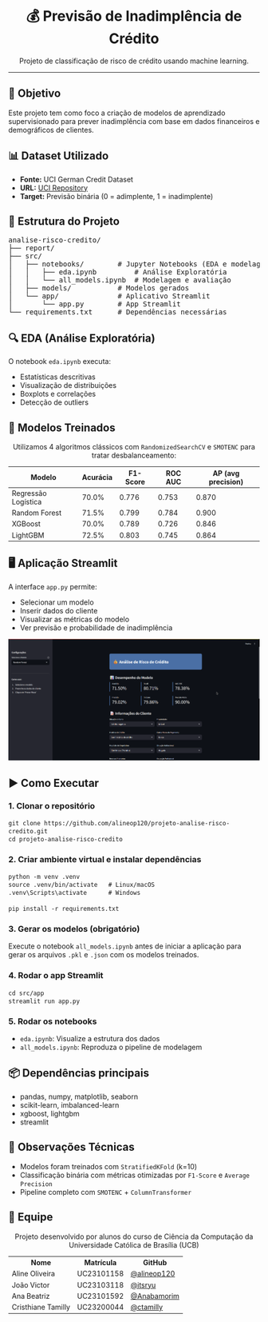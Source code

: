 <h1 align="center">💰 Previsão de Inadimplência de Crédito</h1>

<p align="center">
  Projeto de classificação de risco de crédito usando machine learning.
</p>

<hr/>

<h2>📌 Objetivo</h2>
<p>Este projeto tem como foco a criação de modelos de aprendizado supervisionado para prever inadimplência com base em dados financeiros e demográficos de clientes.</p>

<h2>📊 Dataset Utilizado</h2>
<ul>
  <li><strong>Fonte:</strong> UCI German Credit Dataset</li>
  <li><strong>URL:</strong> <a href="https://archive.ics.uci.edu/ml/datasets/statlog+%28german+credit+data%29" target="_blank">UCI Repository</a></li>
  <li><strong>Target:</strong> Previsão binária (0 = adimplente, 1 = inadimplente)</li>
</ul>

<h2>📁 Estrutura do Projeto</h2>
<pre>
analise-risco-credito/
├── report/
├── src/
│   ├── notebooks/        # Jupyter Notebooks (EDA e modelagem)
│   │   ├── eda.ipynb         # Análise Exploratória
│   │   └── all_models.ipynb  # Modelagem e avaliação
│   ├── models/           # Modelos gerados
│   └── app/              # Aplicativo Streamlit
│       └── app.py        # App Streamlit
└── requirements.txt      # Dependências necessárias
</pre>

<h2>🔍 EDA (Análise Exploratória)</h2>
<p>O notebook <code>eda.ipynb</code> executa:</p>
<ul>
  <li>Estatísticas descritivas</li>
  <li>Visualização de distribuições</li>
  <li>Boxplots e correlações</li>
  <li>Detecção de outliers</li>
</ul>

<h2>🤖 Modelos Treinados</h2>
<div align="center">
  <p>Utilizamos 4 algoritmos clássicos com <code>RandomizedSearchCV</code> e <code>SMOTENC</code> para tratar desbalanceamento:</p>
  <table>
    <thead>
      <tr>
        <th>Modelo</th>
        <th>Acurácia</th>
        <th>F1-Score</th>
        <th>ROC AUC</th>
        <th>AP (avg precision)</th>
      </tr>
    </thead>
    <tbody>
      <tr>
        <td>Regressão Logística</td>
        <td>70.0%</td>
        <td>0.776</td>
        <td>0.753</td>
        <td>0.870</td>
      </tr>
      <tr>
        <td>Random Forest</td>
        <td>71.5%</td>
        <td>0.799</td>
        <td>0.784</td>
        <td>0.900</td>
      </tr>
      <tr>
        <td>XGBoost</td>
        <td>70.0%</td>
        <td>0.789</td>
        <td>0.726</td>
        <td>0.846</td>
      </tr>
      <tr>
        <td>LightGBM</td>
        <td>72.5%</td>
        <td>0.803</td>
        <td>0.745</td>
        <td>0.864</td>
      </tr>
    </tbody>
  </table>
</div>

<h2>🖥️ Aplicação Streamlit</h2>
<p>A interface <code>app.py</code> permite:</p>
<ul>
  <li>Selecionar um modelo</li>
  <li>Inserir dados do cliente</li>
  <li>Visualizar as métricas do modelo</li>
  <li>Ver previsão e probabilidade de inadimplência</li>
</ul>

<div align="center">
  <img src="public/image.png" alt="Preview" width="600"/>
</div>

<h2>▶️ Como Executar</h2>

<h3>1. Clonar o repositório</h3>

<pre><code>git clone https://github.com/alineop120/projeto-analise-risco-credito.git
cd projeto-analise-risco-credito
</code></pre>

<h3>2. Criar ambiente virtual e instalar dependências</h3>

<pre><code>python -m venv .venv
source .venv/bin/activate   # Linux/macOS
.venv\Scripts\activate      # Windows

pip install -r requirements.txt
</code></pre>

<h3>3. Gerar os modelos (obrigatório)</h3>

<p>Execute o notebook <code>all_models.ipynb</code> antes de iniciar a aplicação para gerar os arquivos <code>.pkl</code> e <code>.json</code> com os modelos treinados.</p>

<h3>4. Rodar o app Streamlit</h3>

<pre><code>cd src/app
streamlit run app.py
</code></pre>

<h3>5. Rodar os notebooks</h3>

<ul>
  <li><code>eda.ipynb</code>: Visualize a estrutura dos dados</li>
  <li><code>all_models.ipynb</code>: Reproduza o pipeline de modelagem</li>
</ul>

<h2>📦 Dependências principais</h2>
<ul>
  <li>pandas, numpy, matplotlib, seaborn</li>
  <li>scikit-learn, imbalanced-learn</li>
  <li>xgboost, lightgbm</li>
  <li>streamlit</li>
</ul>

<h2>🧠 Observações Técnicas</h2>
<ul>
  <li>Modelos foram treinados com <code>StratifiedKFold</code> (k=10)</li>
  <li>Classificação binária com métricas otimizadas por <code>F1-Score</code> e <code>Average Precision</code></li>
  <li>Pipeline completo com <code>SMOTENC</code> + <code>ColumnTransformer</code></li>
</ul>

<h2>👥 Equipe</h2>
<div align="center">
  <p>Projeto desenvolvido por alunos do curso de Ciência da Computação da Universidade Católica de Brasília (UCB)</p>
<table>
  <tr>
    <th>Nome</th>
    <th>Matrícula</th>
    <th>GitHub</th>
  </tr>
  <tr>
    <td>Aline Oliveira</td>
    <td>UC23101158</td>
    <td><a href="https://github.com/alineop120">@alineop120</a></td>
  </tr>
  <tr>
    <td>João Victor</td>
    <td>UC23103118</td>
    <td><a href="https://github.com/itsryu">@itsryu</a></td>
  </tr>
  <tr>
    <td>Ana Beatriz</td>
    <td>UC23101592</td>
    <td><a href="https://github.com/Anabamorim">@Anabamorim</a></td>
  </tr>
  <tr>
    <td>Cristhiane Tamilly</td>
    <td>UC23200044</td>
    <td><a href="https://github.com/ctamilly">@ctamilly</a></td>
  </tr>
</table>
</div>